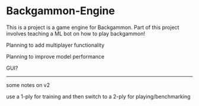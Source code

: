 # Backgammon-Engine

This is a project is a game engine for Backgammon. Part of this project involves teaching a ML bot on how to play backgammon!

Planning to add multiplayer functionality

Planning to improve model performance

GUI? 

------- - - - - - - - - - -

some notes on v2

use a 1-ply for training and then switch to a 2-ply for playing/benchmarking

